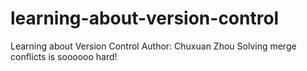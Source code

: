 # learning-about-version-control
Learning about Version Control
Author: Chuxuan Zhou
Solving merge conflicts is soooooo hard!

